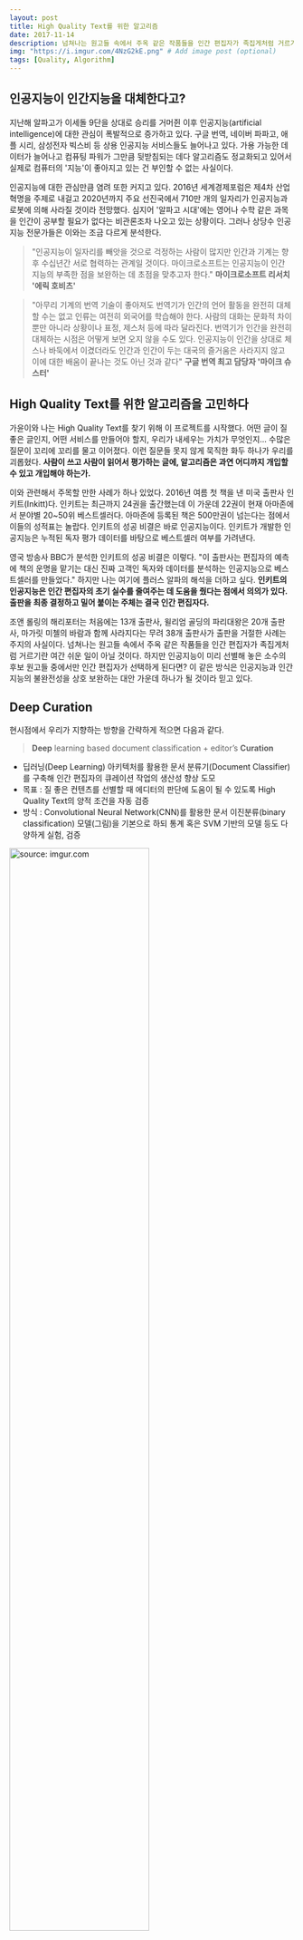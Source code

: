 ```yaml
---
layout: post
title: High Quality Text를 위한 알고리즘
date: 2017-11-14
description: 넘쳐나는 원고들 속에서 주옥 같은 작품들을 인간 편집자가 족집게처럼 거르기란 여간 쉬운 일이 아닐 것이다. 하지만 인공지능이 미리 선별해 놓은 소수의 후보 원고들 중에서만 인간 편집자가 선택하게 된다면? 이 같은 방식은 인공지능과 인간지능의 불완전성을 상호 보완하는 대안 가운데 하나가 될 것이라 믿고 있다.
img: "https://i.imgur.com/4NzG2kE.png" # Add image post (optional)
tags: [Quality, Algorithm]
---
```



## 인공지능이 인간지능을 대체한다고?

지난해 알파고가 이세돌 9단을 상대로 승리를 거머쥔 이후 인공지능(artificial intelligence)에 대한 관심이 폭발적으로 증가하고 있다. 구글 번역, 네이버 파파고, 애플 시리, 삼성전자 빅스비 등 상용 인공지능 서비스들도 늘어나고 있다. 가용 가능한 데이터가 늘어나고 컴퓨팅 파워가 그만큼 뒷받침되는 데다 알고리즘도 정교화되고 있어서 실제로 컴퓨터의 '지능'이 좋아지고 있는 건 부인할 수 없는 사실이다.

인공지능에 대한 관심만큼 염려 또한 커지고 있다. 2016년 세계경제포럼은 제4차 산업혁명을 주제로 내걸고 2020년까지 주요 선진국에서 710만 개의 일자리가 인공지능과 로봇에 의해 사라질 것이라 전망했다. 심지어 '알파고 시대'에는 영어나 수학 같은 과목을 인간이 공부할 필요가 없다는 비관론조차 나오고 있는 상황이다. 그러나 상당수 인공지능 전문가들은 이와는 조금 다르게 분석한다.

> "인공지능이 일자리를 빼앗을 것으로 걱정하는 사람이 많지만 인간과 기계는 향후 수십년간 서로 협력하는 관계일 것이다. 마이크로소프트는 인공지능이 인간 지능의 부족한 점을 보완하는 데 초점을 맞추고자 한다."  **마이크로소프트 리서치 '에릭 호비츠'**

> "아무리 기계의 번역 기술이 좋아져도 번역기가 인간의 언어 활동을 완전히 대체할 수는 없고 인류는 여전히 외국어를 학습해야 한다. 사람의 대화는 문화적 차이뿐만 아니라 상황이나 표정, 제스처 등에 따라 달라진다. 번역기가 인간을 완전히 대체하는 시점은 어떻게 보면 오지 않을 수도 있다. 인공지능이 인간을 상대로 체스나 바둑에서 이겼더라도 인간과 인간이 두는 대국의 즐거움은 사라지지 않고 이에 대한 배움이 끝나는 것도 아닌 것과 같다" **구글 번역 최고 담당자 '마이크 슈스터'**





## High Quality Text를 위한 알고리즘을 고민하다

가윤이와 나는 High Quality Text를 찾기 위해 이 프로젝트를 시작했다. 어떤 글이 질 좋은 글인지, 어떤 서비스를 만들어야 할지, 우리가 내세우는 가치가 무엇인지... 수많은 질문이 꼬리에 꼬리를 물고 이어졌다. 이런 질문들 못지 않게 묵직한 화두 하나가 우리를 괴롭혔다. **사람이 쓰고 사람이 읽어서 평가하는 글에, 알고리즘은 과연 어디까지 개입할 수 있고 개입해야 하는가.**

이와 관련해서 주목할 만한 사례가 하나 있었다. 2016년 여름 첫 책을 낸 미국 출판사 인키트(Inkitt)다. 인키트는 최근까지 24권을 출간했는데 이 가운데 22권이 현재 아마존에서 분야별 20~50위 베스트셀러다. 아마존에 등록된 책은 500만권이 넘는다는 점에서 이들의 성적표는 놀랍다. 인키트의 성공 비결은 바로 인공지능이다. 인키트가 개발한 인공지능은 누적된 독자 평가 데이터를 바탕으로 베스트셀러 여부를 가려낸다.

영국 방송사 BBC가 분석한 인키트의 성공 비결은 이렇다. "이 출판사는 편집자의 예측에 책의 운명을 맡기는 대신 진짜 고객인 독자와 데이터를 분석하는 인공지능으로 베스트셀러를 만들었다." 하지만 나는 여기에 플러스 알파의 해석을 더하고 싶다. **인키트의 인공지능은 인간 편집자의 초기 실수를 줄여주는 데 도움을 줬다는 점에서 의의가 있다. 출판을 최종 결정하고 밀어 붙이는 주체는 결국 인간 편집자다.**

조앤 롤링의 해리포터는 처음에는 13개 출판사, 윌리엄 골딩의 파리대왕은 20개 출판사, 마가릿 미첼의 바람과 함께 사라지다는 무려 38개 출판사가 출판을 거절한 사례는 주지의 사실이다. 넘쳐나는 원고들 속에서 주옥 같은 작품들을 인간 편집자가 족집게처럼 거르기란 여간 쉬운 일이 아닐 것이다. 하지만 인공지능이 미리 선별해 놓은 소수의 후보 원고들 중에서만 인간 편집자가 선택하게 된다면? 이 같은 방식은 인공지능과 인간지능의 불완전성을 상호 보완하는 대안 가운데 하나가 될 것이라 믿고 있다.



## Deep Curation

현시점에서 우리가 지향하는 방향을 간략하게 적으면 다음과 같다.

> **Deep** learning based document classification + editor’s **Curation**

- 딥러닝(Deep Learning) 아키텍처를 활용한 문서 분류기(Document Classifier)를 구축해 인간 편집자의 큐레이션 작업의 생산성 향상 도모
- 목표 : 질 좋은 컨텐츠를 선별할 때 에디터의 판단에 도움이 될 수 있도록 High Quality Text의 양적 조건을 자동 검증 
- 방식 : Convolutional Neural Network(CNN)를 활용한 문서 이진분류(binary classification) 모델(그림)을 기본으로 하되 통계 혹은 SVM 기반의 모델 등도 다양하게 실험, 검증

<a href="https://imgur.com/4NzG2kE"><img src="https://i.imgur.com/4NzG2kE.png" width="70%" title="source: imgur.com" /></a>
